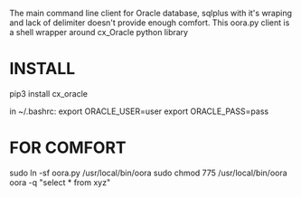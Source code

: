 The main command line client for Oracle database, sqlplus with it's wraping and lack of delimiter doesn't provide enough comfort.
This oora.py client is a shell wrapper around cx_Oracle python library

# INSTALL

pip3 install cx_oracle 

in ~/.bashrc:
export ORACLE_USER=user
export ORACLE_PASS=pass

# FOR COMFORT

sudo ln -sf oora.py /usr/local/bin/oora
sudo chmod 775 /usr/local/bin/oora
oora -q "select * from xyz"

